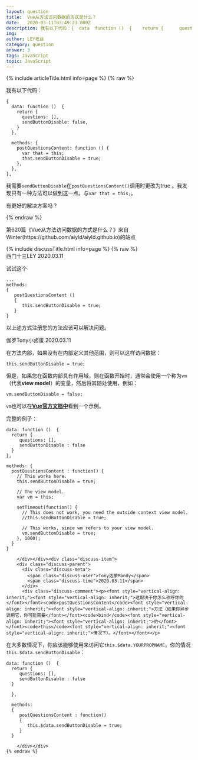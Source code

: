 ```yaml
---
layout: question
title:  Vue从方法访问数据的方式是什么？
date:   2020-03-11T03:49:23.000Z
description: 我有以下代码：{  data  function ()  {    return {      questions  \[\],      sen...
img: 
author: LEY老丝
category: question
answer: 3
tags: JavaScript
topic: JavaScript
---
```

<div class="article-root">
  <div class="article">
    {% include articleTitle.html info=page %}
    {% raw %}
    <div class="article-content"><p><font style="vertical-align: inherit;"><font style="vertical-align: inherit;">我有以下代码：</font></font></p>

<pre><code>{<font></font>
  data: function ()  {<font></font>
    return {<font></font>
      questions: [],<font></font>
      sendButtonDisable: false,<font></font>
    }<font></font>
  },<font></font>
<font></font>
  methods: { <font></font>
    postQuestionsContent: function () {<font></font>
      var that = this;<font></font>
      that.sendButtonDisable = true;<font></font>
    },<font></font>
  },<font></font>
},<font></font>
</code></pre>

<p><font style="vertical-align: inherit;"><font style="vertical-align: inherit;">我需要</font></font><code>sendButtonDisable</code><font style="vertical-align: inherit;"><font style="vertical-align: inherit;">在</font></font><code>postQuestionsContent()</code><font style="vertical-align: inherit;"><font style="vertical-align: inherit;">调用</font><font style="vertical-align: inherit;">时</font><font style="vertical-align: inherit;">更改</font><font style="vertical-align: inherit;">为true </font><font style="vertical-align: inherit;">。</font><font style="vertical-align: inherit;">我发现只有一种方法可以做到这一点。</font><font style="vertical-align: inherit;">与</font></font><code>var that = this;</code><font style="vertical-align: inherit;"><font style="vertical-align: inherit;">。</font></font></p>

<p><font style="vertical-align: inherit;"><font style="vertical-align: inherit;">有更好的解决方案吗？</font></font></p></div>
    {% endraw %}
  </div>
  <p class="winter_mark">第620篇《Vue从方法访问数据的方式是什么？》来自Winter(https://github.com/aiyld/aiyld.github.io)的站点</p>
  <div class="discuss-wrapper">
    {% include discussTitle.html info=page %}
    {% raw %}
    <div class="discuss-item">
        <div class="discuss-parent">
          <div class="discuss-meta">
            <span class="discuss-user">西门十三LEY</span>
            <span class="discuss-time">2020.03.11</span>
          </div>
          <div class="discuss-comment"><p><font style="vertical-align: inherit;"><font style="vertical-align: inherit;">试试这个</font></font></p>

<pre><code>...<font></font>
methods: <font></font>
{ <font></font>
   postQuestionsContent ()<font></font>
   {<font></font>
      this.sendButtonDisable = true;<font></font>
   }<font></font>
}<font></font>
</code></pre>

<p><font style="vertical-align: inherit;"><font style="vertical-align: inherit;">以上述方式注册您的方法应该可以解决问题。</font></font></p></div>
        </div></div><div class="discuss-item">
        <div class="discuss-parent">
          <div class="discuss-meta">
            <span class="discuss-user">伽罗Tony小卤蛋</span>
            <span class="discuss-time">2020.03.11</span>
          </div>
          <div class="discuss-comment"><p><font style="vertical-align: inherit;"><font style="vertical-align: inherit;">在方法内部，如果没有在内部定义其他范围，则可以这样访问数据： </font></font></p>

<pre><code>this.sendButtonDisable = true; 
</code></pre>

<p><font style="vertical-align: inherit;"><font style="vertical-align: inherit;">但是，如果您在函数内部具有作用域，则在函数开始时，通常会使用一个称为</font></font><code>vm</code><font style="vertical-align: inherit;"><font style="vertical-align: inherit;">（代表</font></font><strong><font style="vertical-align: inherit;"><font style="vertical-align: inherit;">view model</font></font></strong><font style="vertical-align: inherit;"><font style="vertical-align: inherit;">）的变量，然后将其随处使用，例如：</font></font></p>

<pre><code>vm.sendButtonDisable = false;
</code></pre>

<p><font style="vertical-align: inherit;"></font><code>vm</code><font style="vertical-align: inherit;"><font style="vertical-align: inherit;">也可以在</font></font><a href="http://vuejs.org/v2/guide/computed.html#Watchers" rel="noreferrer"><strong><font style="vertical-align: inherit;"><font style="vertical-align: inherit;">Vue官方文档中</font></font></strong></a><font style="vertical-align: inherit;"><font style="vertical-align: inherit;">看到</font><font style="vertical-align: inherit;">一个示例</font><font style="vertical-align: inherit;">。</font></font></p>

<p><font style="vertical-align: inherit;"><font style="vertical-align: inherit;">完整的例子： </font></font></p>

<pre><code>data: function ()  {<font></font>
  return {<font></font>
     questions: [],<font></font>
     sendButtonDisable : false<font></font>
  }<font></font>
},<font></font>
<font></font>
methods: { <font></font>
  postQuestionsContent : function() {<font></font>
    // This works here.<font></font>
    this.sendButtonDisable = true;<font></font>
<font></font>
    // The view model.<font></font>
    var vm = this;<font></font>
<font></font>
    setTimeout(function() {<font></font>
      // This does not work, you need the outside context view model.<font></font>
      //this.sendButtonDisable = true;<font></font>
<font></font>
      // This works, since wm refers to your view model.<font></font>
      vm.sendButtonDisable = true;<font></font>
    }, 1000); <font></font>
  }<font></font>
}<font></font>
</code></pre></div>
        </div></div><div class="discuss-item">
        <div class="discuss-parent">
          <div class="discuss-meta">
            <span class="discuss-user">Tony达蒙Mandy</span>
            <span class="discuss-time">2020.03.11</span>
          </div>
          <div class="discuss-comment"><p><font style="vertical-align: inherit;"><font style="vertical-align: inherit;">这取决于你怎么称呼你的</font></font><code>postQuestionsContent</code><font style="vertical-align: inherit;"><font style="vertical-align: inherit;">方法（如果你异步调用它，你可能需要</font></font><code>bind</code><font style="vertical-align: inherit;"><font style="vertical-align: inherit;">的</font></font><code>this</code><font style="vertical-align: inherit;"><font style="vertical-align: inherit;">情况下）。</font></font></p>

<p><font style="vertical-align: inherit;"><font style="vertical-align: inherit;">在大多数情况下，你应该能够使用来访问它</font></font><code>this.$data.YOURPROPNAME</code><font style="vertical-align: inherit;"><font style="vertical-align: inherit;">，你的情况</font></font><code>this.$data.sendButtonDisable</code><font style="vertical-align: inherit;"><font style="vertical-align: inherit;">：</font></font></p>

<pre><code>data: function ()  {<font></font>
  return {<font></font>
     questions: [],<font></font>
     sendButtonDisable : false<font></font>
  }<font></font>
<font></font>
  },<font></font>
<font></font>
  methods: <font></font>
  { <font></font>
     postQuestionsContent : function()<font></font>
     {<font></font>
        this.$data.sendButtonDisable = true;<font></font>
     }<font></font>
  }<font></font>
</code></pre></div>
        </div></div>
    {% endraw %}
  </div>
<div>
